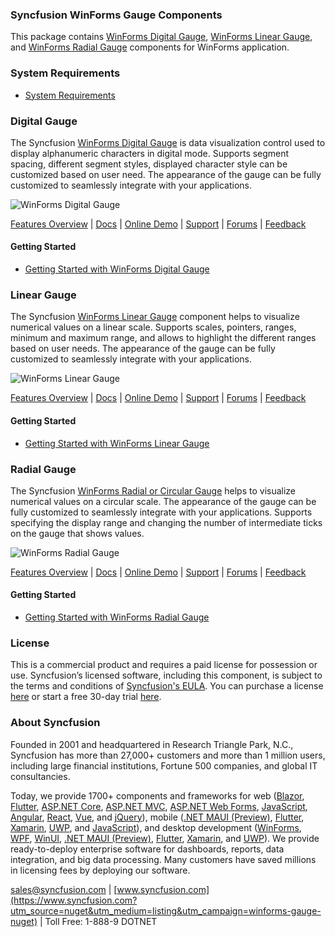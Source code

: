 ### Syncfusion WinForms Gauge Components
This package contains [WinForms Digital Gauge](https://www.syncfusion.com/winforms-ui-controls/digital-gauge?utm_source=nuget&utm_medium=listing&utm_campaign=winforms-gauge-nuget), [WinForms Linear Gauge](https://www.syncfusion.com/winforms-ui-controls/linear-gauge?utm_source=nuget&utm_medium=listing&utm_campaign=winforms-gauge-nuget), and [WinForms Radial Gauge](https://www.syncfusion.com/winforms-ui-controls/radial-gauge?utm_source=nuget&utm_medium=listing&utm_campaign=winforms-gauge-nuget) components for WinForms application.

### System Requirements

* [System Requirements](https://help.syncfusion.com/windowsforms/installation/system-requirements?utm_source=nuget&utm_medium=listing&utm_campaign=winforms-gauge-nuget)

### Digital Gauge

The Syncfusion [WinForms Digital Gauge](https://www.syncfusion.com/winforms-ui-controls/digital-gauge?utm_source=nuget&utm_medium=listing&utm_campaign=winforms-gauge-nuget) is data visualization control used to display alphanumeric characters in digital mode. Supports segment spacing, different segment styles, displayed character style can be customized based on user need. The appearance of the gauge can be fully customized to seamlessly integrate with your applications.

![WinForms Digital Gauge](https://cdn.syncfusion.com/nuget-readme/winforms/winforms-digitalgauge.png)

[Features Overview](https://www.syncfusion.com/winforms-ui-controls/digital-gauge?utm_source=nuget&utm_medium=listing&utm_campaign=winforms-gauge-nuget) | [Docs](https://help.syncfusion.com/windowsforms/radial-gauge/digital-gauge?utm_source=nuget&utm_medium=listing&utm_campaign=winforms-gauge-nuget) | [Online Demo](https://github.com/syncfusion/winforms-demos?utm_source=nuget&utm_medium=listing&utm_campaign=winforms-gauge-nuget) | [Support](https://www.syncfusion.com/support/directtrac/incidents/newincident?utm_source=nuget&utm_medium=listing&utm_campaign=winforms-gauge-nuget) | [Forums](https://www.syncfusion.com/forums/windowsforms?utm_source=nuget&utm_medium=listing&utm_campaign=winforms-gauge-nuget) | [Feedback](https://www.syncfusion.com/feedback/winforms?utm_source=nuget&utm_medium=listing&utm_campaign=winforms-gauge-nuget)

#### Getting Started

* [Getting Started with WinForms Digital Gauge](https://help.syncfusion.com/windowsforms/radial-gauge/digital-gauge?utm_source=nuget&utm_medium=listing&utm_campaign=winforms-gauge-nuget)

### Linear Gauge

The Syncfusion [WinForms Linear Gauge](https://www.syncfusion.com/winforms-ui-controls/linear-gauge?utm_source=nuget&utm_medium=listing&utm_campaign=winforms-gauge-nuget) component helps to visualize numerical values on a linear scale. Supports scales, pointers, ranges, minimum and maximum range, and allows to highlight the different ranges based on user needs. The appearance of the gauge can be fully customized to seamlessly integrate with your applications.

![WinForms Linear Gauge](https://cdn.syncfusion.com/nuget-readme/winforms/winforms-lineargauge.PNG)

[Features Overview](https://www.syncfusion.com/winforms-ui-controls/linear-gauge?utm_source=nuget&utm_medium=listing&utm_campaign=winforms-gauge-nuget) | [Docs](https://help.syncfusion.com/windowsforms/radial-gauge/linear-gauge?utm_source=nuget&utm_medium=listing&utm_campaign=winforms-gauge-nuget) | [Online Demo](https://github.com/syncfusion/winforms-demos?utm_source=nuget&utm_medium=listing&utm_campaign=winforms-gauge-nuget) | [Support](https://www.syncfusion.com/support/directtrac/incidents/newincident?utm_source=nuget&utm_medium=listing&utm_campaign=winforms-gauge-nuget) | [Forums](https://www.syncfusion.com/forums/windowsforms?utm_source=nuget&utm_medium=listing&utm_campaign=winforms-gauge-nuget) | [Feedback](https://www.syncfusion.com/feedback/winforms?utm_source=nuget&utm_medium=listing&utm_campaign=winforms-gauge-nuget)

#### Getting Started

* [Getting Started with WinForms Linear Gauge](https://help.syncfusion.com/windowsforms/radial-gauge/linear-gauge?utm_source=nuget&utm_medium=listing&utm_campaign=winforms-gauge-nuget)

### Radial Gauge

The Syncfusion [WinForms Radial or Circular Gauge](https://www.syncfusion.com/winforms-ui-controls/radial-gauge?utm_source=nuget&utm_medium=listing&utm_campaign=winforms-gauge-nuget) helps to visualize numerical values on a circular scale. The appearance of the gauge can be fully customized to seamlessly integrate with your applications. Supports specifying the display range and changing the number of intermediate ticks on the gauge that shows values.

![WinForms Radial Gauge](https://cdn.syncfusion.com/nuget-readme/winforms/winforms-radialgauge.PNG)

[Features Overview](https://www.syncfusion.com/winforms-ui-controls/radial-gauge?utm_source=nuget&utm_medium=listing&utm_campaign=winforms-gauge-nuget) | [Docs](https://help.syncfusion.com/windowsforms/radial-gauge/radial-gauge?utm_source=nuget&utm_medium=listing&utm_campaign=winforms-gauge-nuget) | [Online Demo](https://github.com/syncfusion/winforms-demos?utm_source=nuget&utm_medium=listing&utm_campaign=winforms-gauge-nuget) | [Support](https://www.syncfusion.com/support/directtrac/incidents/newincident?utm_source=nuget&utm_medium=listing&utm_campaign=winforms-gauge-nuget) | [Forums](https://www.syncfusion.com/forums/windowsforms?utm_source=nuget&utm_medium=listing&utm_campaign=winforms-gauge-nuget) | [Feedback](https://www.syncfusion.com/feedback/winforms?utm_source=nuget&utm_medium=listing&utm_campaign=winforms-gauge-nuget)

#### Getting Started

* [Getting Started with WinForms Radial Gauge](https://help.syncfusion.com/windowsforms/radial-gauge/linear-gauge?utm_source=nuget&utm_medium=listing&utm_campaign=winforms-gauge-nuget)

### License

This is a commercial product and requires a paid license for possession or use. Syncfusion’s licensed software, including this component, is subject to the terms and conditions of [Syncfusion's EULA](https://www.syncfusion.com/eula/es/?utm_source=nuget&utm_medium=listing&utm_campaign=winforms-gauge-nuget). You can purchase a license [here](https://www.syncfusion.com/sales/products?utm_source=nuget&utm_medium=listing&utm_campaign=winforms-gauge-nuget) or start a free 30-day trial [here](https://www.syncfusion.com/account/manage-trials/start-trials?utm_source=nuget&utm_medium=listing&utm_campaign=winforms-gauge-nuget).

### About Syncfusion

Founded in 2001 and headquartered in Research Triangle Park, N.C., Syncfusion has more than 27,000+ customers and more than 1 million users, including large financial institutions, Fortune 500 companies, and global IT consultancies.
 
Today, we provide 1700+ components and frameworks for web ([Blazor](https://www.syncfusion.com/blazor-components?utm_source=nuget&utm_medium=listing&utm_campaign=winforms-gauge-nuget), [Flutter](https://www.syncfusion.com/flutter-widgets?utm_source=nuget&utm_medium=listing&utm_campaign=winforms-gauge-nuget), [ASP.NET Core](https://www.syncfusion.com/aspnet-core-ui-controls?utm_source=nuget&utm_medium=listing&utm_campaign=winforms-gauge-nuget), [ASP.NET MVC](https://www.syncfusion.com/aspnet-mvc-ui-controls?utm_source=nuget&utm_medium=listing&utm_campaign=winforms-gauge-nuget), [ASP.NET Web Forms](https://www.syncfusion.com/jquery/aspnet-webforms-ui-controls?utm_source=nuget&utm_medium=listing&utm_campaign=winforms-gauge-nuget), [JavaScript](https://www.syncfusion.com/javascript-ui-controls?utm_source=nuget&utm_medium=listing&utm_campaign=winforms-gauge-nuget), [Angular](https://www.syncfusion.com/angular-ui-components?utm_source=nuget&utm_medium=listing&utm_campaign=winforms-gauge-nuget), [React](https://www.syncfusion.com/react-ui-components?utm_source=nuget&utm_medium=listing&utm_campaign=winforms-gauge-nuget), [Vue](https://www.syncfusion.com/vue-ui-components?utm_source=nuget&utm_medium=listing&utm_campaign=winforms-gauge-nuget), and [jQuery](https://www.syncfusion.com/jquery-ui-widgets?utm_source=nuget&utm_medium=listing&utm_campaign=winforms-gauge-nuget)), mobile ([.NET MAUI (Preview)](https://www.syncfusion.com/maui-controls?utm_source=nuget&utm_medium=listing&utm_campaign=winforms-gauge-nuget), [Flutter](https://www.syncfusion.com/flutter-widgets?utm_source=nuget&utm_medium=listing&utm_campaign=winforms-gauge-nuget), [Xamarin](https://www.syncfusion.com/xamarin-ui-controls?utm_source=nuget&utm_medium=listing&utm_campaign=winforms-gauge-nuget), [UWP](https://www.syncfusion.com/uwp-ui-controls?utm_source=nuget&utm_medium=listing&utm_campaign=winforms-gauge-nuget), and [JavaScript](https://www.syncfusion.com/javascript-ui-controls?utm_source=nuget&utm_medium=listing&utm_campaign=winforms-gauge-nuget)), and desktop development ([WinForms](https://www.syncfusion.com/winforms-ui-controls?utm_source=nuget&utm_medium=listing&utm_campaign=winforms-gauge-nuget), [WPF](https://www.syncfusion.com/wpf-controls?utm_source=nuget&utm_medium=listing&utm_campaign=winforms-gauge-nuget), [WinUI](https://www.syncfusion.com/winui-controls?utm_source=nuget&utm_medium=listing&utm_campaign=winforms-gauge-nuget), [.NET MAUI (Preview)](https://www.syncfusion.com/maui-controls?utm_source=nuget&utm_medium=listing&utm_campaign=winforms-gauge-nuget), [Flutter](https://www.syncfusion.com/flutter-widgets?utm_source=nuget&utm_medium=listing&utm_campaign=winforms-gauge-nuget), [Xamarin](https://www.syncfusion.com/xamarin-ui-controls?utm_source=nuget&utm_medium=listing&utm_campaign=winforms-gauge-nuget), and [UWP](https://www.syncfusion.com/uwp-ui-controls?utm_source=nuget&utm_medium=listing&utm_campaign=winforms-gauge-nuget)). We provide ready-to-deploy enterprise software for dashboards, reports, data integration, and big data processing. Many customers have saved millions in licensing fees by deploying our software.

[sales@syncfusion.com](mailto:sales@syncfusion.com?Subject=Syncfusion%20WinForms%20Gauge-%20NuGet) | [www.syncfusion.com](https://www.syncfusion.com?utm_source=nuget&utm_medium=listing&utm_campaign=winforms-gauge-nuget) | Toll Free: 1-888-9 DOTNET


